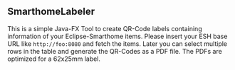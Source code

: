 ## SmarthomeLabeler
 This is a simple Java-FX Tool to create QR-Code labels containing information of your Eclipse-Smarthome items. 
 Please insert your ESH base URL like `http://foo:8080` and fetch the items. Later you can select multiple rows in the table and generate the QR-Codes as a PDF file. The PDFs are optimized for a 62x25mm label.
